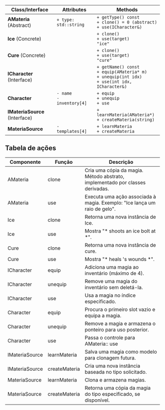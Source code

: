 | Class/Interface | Attributes | Methods |
|---|---|---|
| **AMateria** (Abstract) | `+ type: std::string` | `+ getType() const` <br> `+ clone() = 0 (abstract)` <br> `+ use(ICharacter&)` |
| **Ice** (Concrete) |  | `+ clone()` <br> `+ use(target)` <br> `"ice"` |
| **Cure** (Concrete) |  | `+ clone()` <br> `+ use(target)` <br> `"cure"` |
| **ICharacter** (Interface) |  | `+ getName() const` <br> `+ equip(AMateria* m)` <br> `+ unequip(int idx)` <br> `+ use(int idx, ICharacter&)` |
| **Character** | `- name` <br> `- inventory[4]` | `+ equip` <br> `+ unequip` <br> `+ use` |
| **IMateriaSource** (Interface) |  | `+ learnMateria(AMateria*)` <br> `+ createMateria(string)` |
| **MateriaSource** | `- templates[4]` | `+ learnMateria` <br> `+ createMateria` |


## Tabela de ações
| Componente | Função | Descrição |
|---|---|---|
| AMateria | clone | Cria uma cópia da magia. Método abstrato, implementado por classes derivadas. |
| AMateria | use | Executa uma ação associada à magia. Exemplo: "Ice lança um raio de gelo". |
| Ice | clone | Retorna uma nova instância de Ice. |
| Ice | use | Mostra "* shoots an ice bolt at <name> *". |
| Cure | clone | Retorna uma nova instância de cure. |
| Cure | use | Mostra "* heals <name>'s wounds *". |
| ICharacter | equip | Adiciona uma magia ao inventário (máximo de 4). |
| ICharacter | unequip | Remove uma magia do inventário sem deletá-la. |
| ICharacter | use | Usa a magia no índice especificado. |
| Character | equip | Procura o primeiro slot vazio e equipa a magia. |
| Character | unequip | Remove a magia e armazena o ponteiro para uso posterior. |
| Character | use | Passa o controle para AMateria:: use |
| IMateriaSource | learnMateria | Salva uma magia como modelo para clonagem futura. |
| IMateriaSource | createMateria | Cria uma nova instância baseada no tipo solicitado. |
| MateriaSource | learnMateria | Clona e armazena magias. |
| MateriaSource | createMateria | Retorna uma cópia da magia do tipo especificado, se disponível. |
